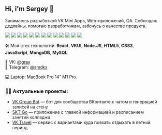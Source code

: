 ## Hi, i'm Sergey 👋

Занимаюсь разработкой VK Mini Apps, Web-приложений, QA. Соблюдаю дедлайны, помогаю разработчикам, забочусь о качестве продукта.

<img src="https://img.shields.io/badge/React-61DAFB?style=for-the-badge&logo=React&logoColor=black"/> <img src="https://img.shields.io/badge/VKUI-0077FF?style=for-the-badge&logo=VK&logoColor=white"/> <img src="https://img.shields.io/badge/Node.js-339933?style=for-the-badge&logo=Node.js&logoColor=white"/> <img src="https://img.shields.io/badge/HTML5-E34F26?style=for-the-badge&logo=HTML5&logoColor=white"/> <img src="https://img.shields.io/badge/CSS3-1572B6?style=for-the-badge&logo=CSS3&logoColor=white"/> <img src="https://img.shields.io/badge/JavaScript-F7DF1E?style=for-the-badge&logo=JavaScript&logoColor=black"/> <img src="https://img.shields.io/badge/MongoDB-47A248?style=for-the-badge&logo=MongoDB&logoColor=white"/> <img src="https://img.shields.io/badge/MySQL-4479A1?style=for-the-badge&logo=MySQL&logoColor=white"/> <img src="https://img.shields.io/badge/Jira-0052CC?style=for-the-badge&logo=Jira&logoColor=white"/> <img src="https://img.shields.io/badge/Trello-0052CC?style=for-the-badge&logo=Trello&logoColor=white"/> <img src="https://img.shields.io/badge/TeamCity-000000?style=for-the-badge&logo=TeamCity&logoColor=white"/> <img src="https://img.shields.io/badge/XCode-147EFB?style=for-the-badge&logo=XCode&logoColor=white"/> <img src="https://img.shields.io/badge/GIT-F05032?style=for-the-badge&logo=GIT&logoColor=white"/>

🛠️ Мой стек технологий: **React**, **VKUI**, **Node.JS**, **HTML5**, **CSS3**, **JavaScript**, **MongoDB**, **MySQL**.  

👋 VK: [@gray](https://vk.com/id214477552)  
💬 Telegram: [@smdkx](https://t.me/smdkx)

💻 Laptop: MacBook Pro 14" M1 Pro.

### 👨‍💻 Актуальные проекты:

- [VK Group Bot](https://github.com/smdkx/vk-group-bot) — бот для сообщества ВКонтакте с чатом и генерацией записей на стену
- [SKT Go](https://github.com/smdkx/vkminiapps-skt-go) — приложение с главной информацией и расписанием занятий колледжа
- [VK Travel](https://github.com/smdkx/vkminiapps-vk-travel) — сервис с вариантами куда поехать отдыхать в летний период
